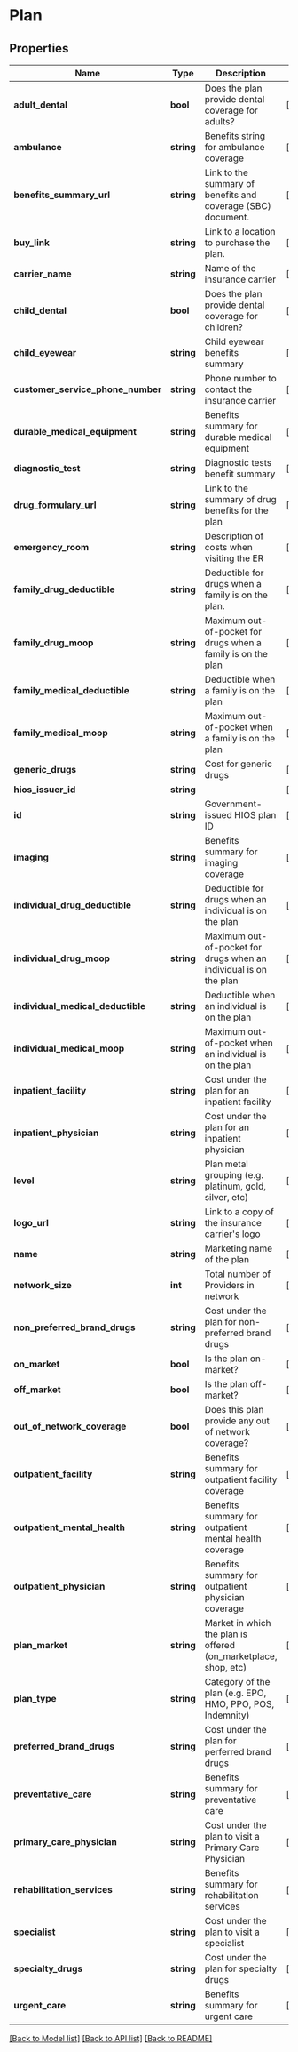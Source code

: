 # Plan

## Properties
Name | Type | Description | Notes
------------ | ------------- | ------------- | -------------
**adult_dental** | **bool** | Does the plan provide dental coverage for adults? | [optional] 
**ambulance** | **string** | Benefits string for ambulance coverage | [optional] 
**benefits_summary_url** | **string** | Link to the summary of benefits and coverage (SBC) document. | [optional] 
**buy_link** | **string** | Link to a location to purchase the plan. | [optional] 
**carrier_name** | **string** | Name of the insurance carrier | [optional] 
**child_dental** | **bool** | Does the plan provide dental coverage for children? | [optional] 
**child_eyewear** | **string** | Child eyewear benefits summary | [optional] 
**customer_service_phone_number** | **string** | Phone number to contact the insurance carrier | [optional] 
**durable_medical_equipment** | **string** | Benefits summary for durable medical equipment | [optional] 
**diagnostic_test** | **string** | Diagnostic tests benefit summary | [optional] 
**drug_formulary_url** | **string** | Link to the summary of drug benefits for the plan | [optional] 
**emergency_room** | **string** | Description of costs when visiting the ER | [optional] 
**family_drug_deductible** | **string** | Deductible for drugs when a family is on the plan. | [optional] 
**family_drug_moop** | **string** | Maximum out-of-pocket for drugs when a family is on the plan | [optional] 
**family_medical_deductible** | **string** | Deductible when a family is on the plan | [optional] 
**family_medical_moop** | **string** | Maximum out-of-pocket when a family is on the plan | [optional] 
**generic_drugs** | **string** | Cost for generic drugs | [optional] 
**hios_issuer_id** | **string** |  | [optional] 
**id** | **string** | Government-issued HIOS plan ID | [optional] 
**imaging** | **string** | Benefits summary for imaging coverage | [optional] 
**individual_drug_deductible** | **string** | Deductible for drugs when an individual is on the plan | [optional] 
**individual_drug_moop** | **string** | Maximum out-of-pocket for drugs when an individual is on the plan | [optional] 
**individual_medical_deductible** | **string** | Deductible when an individual is on the plan | [optional] 
**individual_medical_moop** | **string** | Maximum out-of-pocket when an individual is on the plan | [optional] 
**inpatient_facility** | **string** | Cost under the plan for an inpatient facility | [optional] 
**inpatient_physician** | **string** | Cost under the plan for an inpatient physician | [optional] 
**level** | **string** | Plan metal grouping (e.g. platinum, gold, silver, etc) | [optional] 
**logo_url** | **string** | Link to a copy of the insurance carrier&#39;s logo | [optional] 
**name** | **string** | Marketing name of the plan | [optional] 
**network_size** | **int** | Total number of Providers in network | [optional] 
**non_preferred_brand_drugs** | **string** | Cost under the plan for non-preferred brand drugs | [optional] 
**on_market** | **bool** | Is the plan on-market? | [optional] 
**off_market** | **bool** | Is the plan off-market? | [optional] 
**out_of_network_coverage** | **bool** | Does this plan provide any out of network coverage? | [optional] 
**outpatient_facility** | **string** | Benefits summary for outpatient facility coverage | [optional] 
**outpatient_mental_health** | **string** | Benefits summary for outpatient mental health coverage | [optional] 
**outpatient_physician** | **string** | Benefits summary for outpatient physician coverage | [optional] 
**plan_market** | **string** | Market in which the plan is offered (on_marketplace, shop, etc) | [optional] 
**plan_type** | **string** | Category of the plan (e.g. EPO, HMO, PPO, POS, Indemnity) | [optional] 
**preferred_brand_drugs** | **string** | Cost under the plan for perferred brand drugs | [optional] 
**preventative_care** | **string** | Benefits summary for preventative care | [optional] 
**primary_care_physician** | **string** | Cost under the plan to visit a Primary Care Physician | [optional] 
**rehabilitation_services** | **string** | Benefits summary for rehabilitation services | [optional] 
**specialist** | **string** | Cost under the plan to visit a specialist | [optional] 
**specialty_drugs** | **string** | Cost under the plan for specialty drugs | [optional] 
**urgent_care** | **string** | Benefits summary for urgent care | [optional] 

[[Back to Model list]](../README.md#documentation-for-models) [[Back to API list]](../README.md#documentation-for-api-endpoints) [[Back to README]](../README.md)


